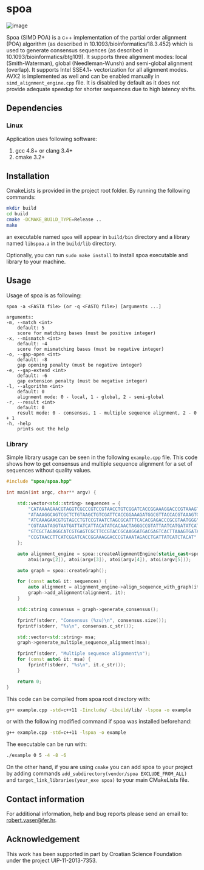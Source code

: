 # spoa

![image](https://travis-ci.org/rvaser/spoa.svg?branch=master)

Spoa (SIMD POA) is a c++ implementation of the partial order alignment (POA) algorithm (as described in 10.1093/bioinformatics/18.3.452) which is used to generate consensus sequences (as described in 10.1093/bioinformatics/btg109). It supports three alignment modes: local (Smith-Waterman), global (Needleman-Wunsh) and semi-global alignment (overlap). It supports Intel SSE4.1+ vectorization for all alignment modes. AVX2 is implemented as well and can be enabled manually in `simd_alignment_engine.cpp` file. It is disabled by default as it does not provide adequate speedup for shorter sequences due to high latency shifts.

## Dependencies

### Linux

Application uses following software:

1. gcc 4.8+ or clang 3.4+
2. cmake 3.2+

## Installation

CmakeLists is provided in the project root folder. By running the following commands:

```bash
mkdir build
cd build
cmake -DCMAKE_BUILD_TYPE=Release ..
make
```
an executable named `spoa` will appear in `build/bin` directory and a library named `libspoa.a` in the `build/lib` directory.

Optionally, you can run `sudo make install` to install spoa executable and library to your machine.

## Usage

Usage of spoa is as following:

    spoa -a <FASTA file> (or -q <FASTQ file>) [arguments ...]

    arguments:
    -m, --match <int>
        default: 5
        score for matching bases (must be positive integer)
    -x, --mismatch <int>
        default: -4
        score for mismatching bases (must be negative integer)
    -o, --gap-open <int>
        default: -8
        gap opening penalty (must be negative integer)
    -e, --gap-extend <int>
        default: -6
        gap extension penalty (must be negative integer)
    -l, --algorithm <int>
        default: 0
        alignment mode: 0 - local, 1 - global, 2 - semi-global
    -r, --result <int>
        default: 0
        result mode: 0 - consensus, 1 - multiple sequence alignment, 2 - 0 + 1
    -h, -help
        prints out the help

### Library

Simple library usage can be seen in the following `example.cpp` file. This code shows how to get consensus and multiple sequence alignment for a set of sequences without quality values.

```cpp
#include "spoa/spoa.hpp"

int main(int argc, char** argv) {

    std::vector<std::string> sequences = {
        "CATAAAAGAACGTAGGTCGCCCGTCCGTAACCTGTCGGATCACCGGAAAGGACCCGTAAAGTGATAATGAT",
        "ATAAAGGCAGTCGCTCTGTAAGCTGTCGATTCACCGGAAAGATGGCGTTACCACGTAAAGTGATAATGATTAT",
        "ATCAAAGAACGTGTAGCCTGTCCGTAATCTAGCGCATTTCACACGAGACCCGCGTAATGGG",
        "CGTAAATAGGTAATGATTATCATTACATATCACAACTAGGGCCGTATTAATCATGATATCATCA",
        "GTCGCTAGAGGCATCGTGAGTCGCTTCCGTACCGCAAGGATGACGAGTCACTTAAAGTGATAAT",
        "CCGTAACCTTCATCGGATCACCGGAAAGGACCCGTAAATAGACCTGATTATCATCTACAT"
    };

    auto alignment_engine = spoa::createAlignmentEngine(static_cast<spoa::AlignmentType>(atoi(argv[1])),
        atoi(argv[2]), atoi(argv[3]), atoi(argv[4]), atoi(argv[5]));

    auto graph = spoa::createGraph();

    for (const auto& it: sequences) {
        auto alignment = alignment_engine->align_sequence_with_graph(it, graph);
        graph->add_alignment(alignment, it);
    }

    std::string consensus = graph->generate_consensus();

    fprintf(stderr, "Consensus (%zu)\n", consensus.size());
    fprintf(stderr, "%s\n", consensus.c_str());

    std::vector<std::string> msa;
    graph->generate_multiple_sequence_alignment(msa);

    fprintf(stderr, "Multiple sequence alignment\n");
    for (const auto& it: msa) {
        fprintf(stderr, "%s\n", it.c_str());
    }

    return 0;
}
```

This code can be compiled from spoa root directory with:
```bash
g++ example.cpp -std=c++11 -Iinclude/ -Lbuild/lib/ -lspoa -o example
```
or with the following modified command if spoa was installed beforehand:
```bash
g++ example.cpp -std=c++11 -lspoa -o example
```

The executable can be run with:
```bash
./example 0 5 -4 -8 -6
```

On the other hand, if you are using `cmake` you can add spoa to your project by adding commands `add_subdirectory(vendor/spoa EXCLUDE_FROM_ALL)` and `target_link_libraries(your_exe spoa)` to your main CMakeLists file.


## Contact information

For additional information, help and bug reports please send an email to: robert.vaser@fer.hr.

## Acknowledgement

This work has been supported in part by Croatian Science Foundation under the project UIP-11-2013-7353.
